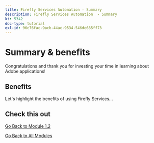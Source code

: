 ```yaml
---
title: Firefly Services Automation - Summary
description: Firefly Services Automation  - Summary
kt: 5342
doc-type: tutorial
exl-id: 96c76fac-9acb-44ac-9534-546dc635ff73
---
```

# Summary & benefits

Congratulations and thank you for investing your time in learning about Adobe applications! 

## Benefits

Let's highlight the benefits of using Firefly Services...


## Check this out


[Go Back to Module 1.2](./automation.md)

[Go Back to All Modules](../../../overview.md)
